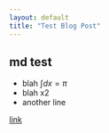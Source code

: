 ```yaml
---
layout: default
title: "Test Blog Post"
---
```


## md test 

- blah $\int dx = \pi$ 
- blah x2 
- another line 

[link](https://ethanlake.github.io/blogs/blog_test)

